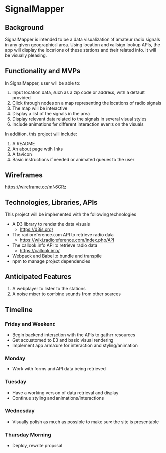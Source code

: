 # SignalMapper

## Background

SignalMapper is intended to be a data visualization of amateur radio signals in any given geographical area. Using location and callsign lookup APIs, the app will display the locations of these stations and their related info. It will be visually pleasing.

## Functionality and MVPs

In SignalMapper, user will be able to:

1. Input location data, such as a zip code or address, with a default provided
2. Click through nodes on a map representing the locations of radio signals
3. The map will be interactive
4. Display a list of the signals in the area
5. Display relevant data related to the signals in several visual styles
6. Include animations for different interaction events on the visuals

In addition, this project will include:

1. A README
2. An about page wtih links
3. A favicon
4. Basic instructions if needed or animated queues to the user

## Wireframes

<https://wireframe.cc/mN6GRz>

## Technologies, Libraries, APIs

This project will be implemented with the following technologies

- A D3 library to render the data visuals
  - <https://d3js.org/>
- The radioreference.com API to retrieve radio data
  - <https://wiki.radioreference.com/index.php/API>
- The callook.info API to retrieve radio data
  - <https://callook.info/>
- Webpack and Babel to bundle and transpile
- npm to manage project dependencies

## Anticipated Features

1. A webplayer to listen to the stations
2. A noise mixer to combine sounds from other sources

## Timeline

### Friday and Weekend

- Begin backend interaction with the APIs to gather resources
- Get accustomed to D3 and basic visual rendering
- Implement app armature for interaction and styling/animation

### Monday

- Work with forms and API data being retrieved

### Tuesday

- Have a working version of data retrieval and display
- Continue styling and animations/interactions

### Wednesday

- Visually polish as much as possible to make sure the site is presentable

### Thursday Morning

- Deploy, rewrite proposal
